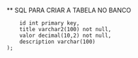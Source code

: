 ** SQL PARA CRIAR A TABELA NO BANCO

```CREATE TABLE TB_GAMES (
    id int primary key,
    title varchar2(100) not null,
    valor decimal(10,2) not null,
    description varchar(100)
);
